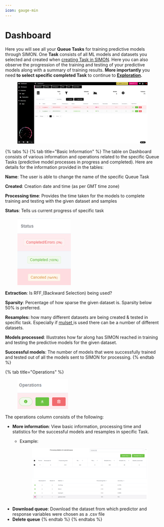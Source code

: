 ```yaml
---
icon: gauge-min
---
```


# Dashboard

Here you will see all your **Queue Tasks** for training predictive models through SIMON. One **Task** consists of all ML models and datasets you selected and created when [creating Task in SIMON](../data-analysis/predictive/#id-1.-simon-machine-learning). Here you can also observe the progression of the training and testing of your predictive models along with a summary of training results. **More importantly** you need **to select specific completed Task** to continue to [**Exploration**](../data-analysis/predictive/exploration/)**.**

<figure><img src="../.gitbook/assets/PANDORA Dashboard.png" alt=""><figcaption></figcaption></figure>

{% tabs %}
{% tab title="Basic Information" %}
The table on Dashboard consists of various information and operations related to the specific Queue Tasks (predictive model processes in progress and completed). Here are details for the information provided in the tables:&#x20;

**Name**: The user is able to change the name of the specific Queue Task

**Created**: Creation date and time (as per GMT time zone)

**Processing time**: Provides the time taken for the models to complete training and testing with the given dataset and samples

**Status**: Tells us current progress of specific task

<figure><img src="../.gitbook/assets/Dashboard_Model_status.png" alt=""><figcaption></figcaption></figure>

**Extraction**: Is RFF[ ](../data-analysis/predictive/simon/multiset-intersection.md)(Backward Selection) being used?

**Sparsity**: Percentage of how sparse the given dataset is. Sparsity below 50% is preferred.

**Resamples:** how many different datasets are being created & tested in specific task. Especially if [mulset ](../data-analysis/predictive/simon/multiset-intersection.md)is used there can be a number of different datasets.

**Models processed**: Illustrates how far along has SIMON reached in training and testing the predictive models for the given dataset.

**Successful models**: The number of models that were successfully trained and tested out of all the models sent to SIMON for processing.&#x20;
{% endtab %}

{% tab title="Operations" %}
<figure><img src="../.gitbook/assets/Dashboard_Operations.png" alt=""><figcaption></figcaption></figure>

The operations column consists of the following:&#x20;

* **More information**: View basic information, processing time and statistics for the successful models and resamples in specific Task.
  *   Example:

      <figure><img src="../.gitbook/assets/Dashboard_Operations_More_information_01.png" alt=""><figcaption></figcaption></figure>
* **Download queue**: Download the dataset from which predictor and response variables were chosen as a .csv file
* **Delete queue**
{% endtab %}
{% endtabs %}

